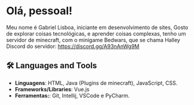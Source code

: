 # **Olá, pessoal!**  
Meu nome é Gabriel Lisboa, iniciante em desenvolvimento de sites, Gosto de explorar coisas tecnológicas, e aprender coisas complexas, tenho um servidor de minecraft, com o minigame Bedwars, que se chama Halley
Discord do servidor: https://discord.gg/A93nAnWg9M


## 🛠️ Languages and Tools
- **Linguagens**: HTML, Java (Plugins de minecraft), JavaScript, CSS.
- **Frameworks/Libraries**: Vue.js
- **Ferramentas:**: Git, Intellij, VSCode e PyCharm.    

    

